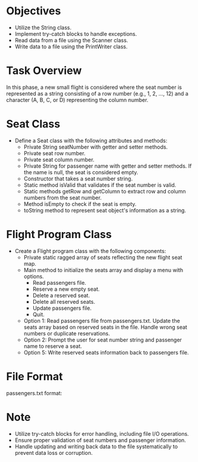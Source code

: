 # Objectives
- Utilize the String class.
- Implement try-catch blocks to handle exceptions.
- Read data from a file using the Scanner class.
- Write data to a file using the PrintWriter class.

# Task Overview
In this phase, a new small flight is considered where the seat number is represented as a string consisting of a row number (e.g., 1, 2, …, 12) and a character (A, B, C, or D) representing the column number.


# Seat Class
- Define a Seat class with the following attributes and methods:
   - Private String seatNumber with getter and setter methods.
   - Private seat row number.
   - Private seat column number.
   - Private String for passenger name with getter and setter methods. If the name is null, the seat is considered empty.
   - Constructor that takes a seat number string.
   - Static method isValid that validates if the seat number is valid.
   - Static methods getRow and getColumn to extract row and column numbers from the seat number.
   - Method isEmpty to check if the seat is empty.
   - toString method to represent seat object's information as a string.

# Flight Program Class
- Create a Flight program class with the following components:
   - Private static ragged array of seats reflecting the new flight seat map.
   - Main method to initialize the seats array and display a menu with options.
       - Read passengers file.
       - Reserve a new empty seat.
       - Delete a reserved seat.
       - Delete all reserved seats.
       - Update passengers file.
       - Quit.
  - Option 1: Read passengers file from passengers.txt. Update the seats array based on reserved seats in the file. Handle wrong seat numbers or duplicate reservations.
  - Option 2: Prompt the user for seat number string and passenger name to reserve a seat.
  - Option 5: Write reserved seats information back to passengers file.


# File Format
passengers.txt format:


# Note
- Utilize try-catch blocks for error handling, including file I/O operations.
- Ensure proper validation of seat numbers and passenger information.
- Handle updating and writing back data to the file systematically to prevent data loss or corruption.
